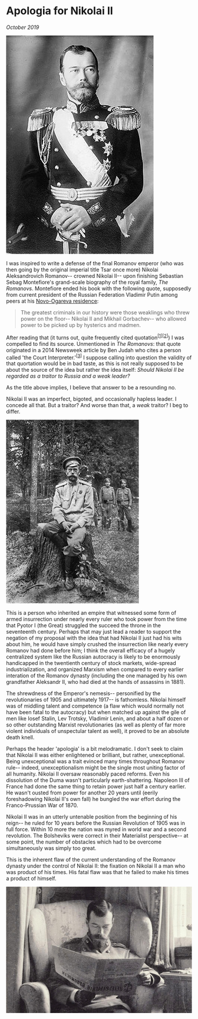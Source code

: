 # Apologia for Nikolai II
<i>October 2019</i>

![](./images/nikolai-ii/nikolai-ii.png)

I was inspired to write a defense of the final Romanov emperor (who was then going by the original imperial title Tsar once more) Nikolai Aleksandrovich Romanov-- crowned Nikolai II-- upon finishing Sebastian Sebag Montefiore's grand-scale biography of the royal family, <i>The Romanovs</i>. Montefiore ended his book with the following quote, supposedly from current president of the Russian Federation Vladimir Putin among peers at his [Novo-Ogareva residence](https://nedvijdom.ru/srar-house/rezidentsiya-prezidenta_rossii.html#i):

> The greatest criminals in our history were those weaklings who threw power on the floor-- Nikolai II and Mikhail Gorbachev-- who allowed power to be picked up by hysterics and madmen.

After reading that (it turns out, quite frequently cited quotation<sup>[[1](https://www.thetimes.co.uk/article/inside-the-court-of-president-putin-no-extravagance-only-loneliness-hd609sdqdwq)][[2](https://www.themoscowtimes.com/2015/03/18/putin-a-soviet-leader-for-the-21st-century-a44889)]</sup>) I was compelled to find its source. Unmentioned in <i>The Romanovs</i>: that quote originated in a 2014 Newsweek article by Ben Judah who cites a person called 'the Court Interpreter.'<sup>[[3](https://www.newsweek.com/2014/08/01/behind-scenes-putins-court-private-habits-latter-day-dictator-260640.html)]</sup> I suppose calling into question the validity of that quortation would be in bad taste, as this is not really supposed to be about the source of the idea but rather the idea itself: <i>Should Nikolai II be regarded as a traitor to Russia and a weak leader?</i>

As the title above implies, I believe that answer to be a resounding no.

Nikolai II was an imperfect, bigoted, and occasionally hapless leader. I concede all that. But a traitor? And worse than that, a <i>weak</i> traitor? I beg to differ.

![](./images/nikolai-ii/nikolai-ii-2.png)

This is a person who inherited an empire that witnessed some form of armed insurrection under nearly every ruler who took power from the time that Pyotor I (the Great) struggled the succeed the throne in the seventeenth century. Perhaps that may just lead a reader to support the negation of my proposal with the idea that had Nikolai II just had his wits about him, he would have simply crushed the insurrection like nearly every Romanov had done before him; I think the overall efficacy of a hugely centralized system like the Russian autocracy is likely to be enormously handicapped in the twentienth century of stock markets, wide-spread industrialization, and organized Marxism when compared to every earlier interation of the Romanov dynasty (including the one managed by his own grandfather Aleksandr II, who had died at the hands of assassins in 1881).

The shrewdness of the Emperor's nemesis-- personified by the revolutionaries of 1905 and ultimately 1917-- is fathomless. Nikolai himself was of middling talent and competence (a flaw which would normally not have been fatal to the autocracy) but when matched up against the gile of men like Iosef Stalin, Lev Trotsky, Vladimir Lenin, and about a half dozen or so other outstanding Marxist revolutionaries (as well as plenty of far more violent individuals of unspectular talent as well), it proved to be an absolute death knell.

Perhaps the header 'apologia' is a bit melodramatic. I don't seek to claim that Nikolai II was either enlightened or brilliant, but rather, unexceptional. Being unexceptional was a trait evinced many times throughout Romanov rule-- indeed, unexceptionalism might be the single most uniting factor of all humanity. Nikolai II oversaw reasonably paced reforms. Even his dissolution of the Duma wasn't particularly earth-shattering. Napoleon III of France had done the same thing to retain power just half a century earlier. He wasn't ousted from power for another 20 years until (eerily foreshadowing Nikolai II's own fall) he bungled the war effort during the Franco-Prussian War of 1870.

Nikolai II was in an utterly untenable position from the beginning of his reign-- he ruled for 10 years before the Russian Revolution of 1905 was in full force. Within 10 more the nation was myred in world war and a second revolution. The Bolsheviks were correct in their Materialist perspective-- at some point, the number of obstacles which had to be overcome simultaneously was simply too great.

This is the inherent flaw of the current understanding of the Romanov dynasty under the control of Nikolai II: the fixation on Nikolai II a man who was product of his times. His fatal flaw was that he failed to make his times a product of himself.

![](./images/nikolai-ii/nikolai-ii-3.png)

